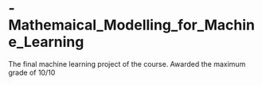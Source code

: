 # -Mathemaical_Modelling_for_Machine_Learning
The final machine learning project of the course. Awarded the maximum grade of 10/10
